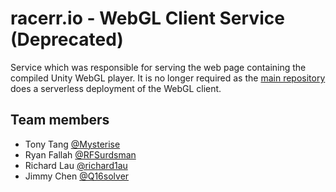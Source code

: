 # racerr.io - WebGL Client Service (Deprecated)

Service which was responsible for serving the web page containing the compiled Unity WebGL player.
It is no longer required as the [main repository](https://github.com/racerr-io/racerr) does a serverless
deployment of the WebGL client.

## Team members

* Tony Tang [@Mysterise](https://github.com/Mysterise)
* Ryan Fallah [@RFSurdsman](https://github.com/RFSurdsman)
* Richard Lau [@richard1au](https://github.com/richard1au)
* Jimmy Chen [@Q16solver](https://github.com/Q16solver)